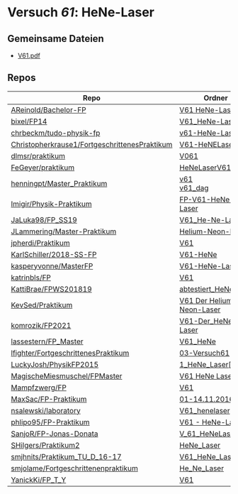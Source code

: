 # Versuch *61*: HeNe-Laser

## Gemeinsame Dateien
- [V61.pdf](https://docs.google.com/viewer?url=https://raw.githubusercontent.com/JaLuka98/FP_SS19/master/V61_He-Ne-Laser/V61.pdf)

## Repos

|                                                 Repo                                                 |                                                                       Ordner                                                                        |                                                                                           PDFs                                                                                            |
|------------------------------------------------------------------------------------------------------|-----------------------------------------------------------------------------------------------------------------------------------------------------|-------------------------------------------------------------------------------------------------------------------------------------------------------------------------------------------|
|[AReinold/Bachelor-FP](../repo/AReinold/Bachelor-FP)                                                  |[V61 HeNe-Laser](https://github.com/AReinold/Bachelor-FP/tree/master/V61%20HeNe-Laser)                                                               |–                                                                                                                                                                                          |
|[bixel/FP14](../repo/bixel/FP14)                                                                      |[V61_HeNe-Laser](https://github.com/bixel/FP14/tree/master/V61_HeNe-Laser)                                                                           |–                                                                                                                                                                                          |
|[chrbeckm/tudo-physik-fp](../repo/chrbeckm/tudo-physik-fp)                                            |[v61-HeNe-Laser](https://github.com/chrbeckm/tudo-physik-fp/tree/master/v61-HeNe-Laser)                                                              |[main.pdf](https://docs.google.com/viewer?url=https://raw.githubusercontent.com/NicoWeio/awesome-ap-pdfs/main/chrbeckm%E2%88%95tudo-physik-fp/61/main.pdf) \*                              |
|[Christopherkrause1/FortgeschrittenesPraktikum](../repo/Christopherkrause1/FortgeschrittenesPraktikum)|[V61-HeNELaser](https://github.com/Christopherkrause1/FortgeschrittenesPraktikum/tree/master/V61-HeNELaser)                                          |–                                                                                                                                                                                          |
|[dlmsr/praktikum](../repo/dlmsr/praktikum)                                                            |[V061](https://github.com/dlmsr/praktikum/tree/master/V061)                                                                                          |–                                                                                                                                                                                          |
|[FeGeyer/praktikum](../repo/FeGeyer/praktikum)                                                        |[HeNeLaserV61](https://github.com/FeGeyer/praktikum/tree/master/MFP/HeNeLaserV61)                                                                    |[dokument.pdf](https://docs.google.com/viewer?url=https://raw.githubusercontent.com/NicoWeio/awesome-ap-pdfs/main/FeGeyer%E2%88%95praktikum/61/dokument.pdf) \*                            |
|[henningpt/Master_Praktikum](../repo/henningpt/Master_Praktikum)                                      |[v61](https://github.com/henningpt/Master_Praktikum/tree/master/v61)<br/>[v61_dag](https://github.com/henningpt/Master_Praktikum/tree/master/v61_dag)|[main.pdf](https://docs.google.com/viewer?url=https://raw.githubusercontent.com/NicoWeio/awesome-ap-pdfs/main/henningpt%E2%88%95Master_Praktikum/61/main.pdf) \*                           |
|[Imigir/Physik-Praktikum](../repo/Imigir/Physik-Praktikum)                                            |[FP-V61-HeNe-Laser](https://github.com/Imigir/Physik-Praktikum/tree/master/FP-V61-HeNe-Laser)                                                        |[FP-V61w.pdf](https://docs.google.com/viewer?url=https://raw.githubusercontent.com/NicoWeio/awesome-ap-pdfs/main/Imigir%E2%88%95Physik-Praktikum/61/FP-V61w.pdf) \*                        |
|[JaLuka98/FP_SS19](../repo/JaLuka98/FP_SS19)                                                          |[V61_He-Ne-Laser](https://github.com/JaLuka98/FP_SS19/tree/master/V61_He-Ne-Laser)                                                                   |–                                                                                                                                                                                          |
|[JLammering/Master-Praktikum](../repo/JLammering/Master-Praktikum)                                    |[Helium-Neon-Laser](https://github.com/JLammering/Master-Praktikum/tree/master/Helium-Neon-Laser)                                                    |[V61.pdf](https://docs.google.com/viewer?url=https://raw.githubusercontent.com/JLammering/Master-Praktikum/master/Helium-Neon-Laser/V61.pdf)                                               |
|[jpherdi/Praktikum](../repo/jpherdi/Praktikum)                                                        |[V61](https://github.com/jpherdi/Praktikum/tree/master/V61)                                                                                          |–                                                                                                                                                                                          |
|[KarlSchiller/2018-SS-FP](../repo/KarlSchiller/2018-SS-FP)                                            |[V61-HeNe](https://github.com/KarlSchiller/2018-SS-FP/tree/master/V61-HeNe)                                                                          |–                                                                                                                                                                                          |
|[kasperyvonne/MasterFP](../repo/kasperyvonne/MasterFP)                                                |[V61-HeNe-Laser](https://github.com/kasperyvonne/MasterFP/tree/master/V61-HeNe-Laser)                                                                |–                                                                                                                                                                                          |
|[katrinbls/FP](../repo/katrinbls/FP)                                                                  |[V61](https://github.com/katrinbls/FP/tree/master/V61)                                                                                               |–                                                                                                                                                                                          |
|[KattiBrae/FPWS201819](../repo/KattiBrae/FPWS201819)                                                  |[abtestiert_HeNeLaser](https://github.com/KattiBrae/FPWS201819/tree/master/BA_FP_Protokolle/abtestiert_HeNeLaser)                                    |–                                                                                                                                                                                          |
|[KevSed/Praktikum](../repo/KevSed/Praktikum)                                                          |[V61 Der Helium-Neon-Laser](https://github.com/KevSed/Praktikum/tree/master/V61%20Der%20Helium-Neon-Laser)                                           |[main.pdf](https://docs.google.com/viewer?url=https://raw.githubusercontent.com/NicoWeio/awesome-ap-pdfs/main/KevSed%E2%88%95Praktikum/61/main.pdf) \*                                     |
|[komrozik/FP2021](../repo/komrozik/FP2021)                                                            |[V61-Der_HeNe-Laser](https://github.com/komrozik/FP2021/tree/main/V61-Der_HeNe-Laser)                                                                |[V61.pdf](https://docs.google.com/viewer?url=https://raw.githubusercontent.com/komrozik/FP2021/main/V61-Der_HeNe-Laser/V61.pdf)                                                            |
|[lassestern/FP_Master](../repo/lassestern/FP_Master)                                                  |[V61_HeNe](https://github.com/lassestern/FP_Master/tree/main/V61_HeNe)                                                                               |–                                                                                                                                                                                          |
|[lfighter/FortgeschrittenesPraktikum](../repo/lfighter/FortgeschrittenesPraktikum)                    |[03-Versuch61](https://github.com/lfighter/FortgeschrittenesPraktikum/tree/master/03-Versuch61)                                                      |–                                                                                                                                                                                          |
|[LuckyJosh/PhysikFP2015](../repo/LuckyJosh/PhysikFP2015)                                              |[1_HeNe_Laser[X]](https://github.com/LuckyJosh/PhysikFP2015/tree/master/1_HeNe_Laser%5BX%5D)                                                         |–                                                                                                                                                                                          |
|[MagischeMiesmuschel/FPMaster](../repo/MagischeMiesmuschel/FPMaster)                                  |[V61 HeNe Laser](https://github.com/MagischeMiesmuschel/FPMaster/tree/master/V61%20HeNe%20Laser)                                                     |[V61.pdf](https://docs.google.com/viewer?url=https://raw.githubusercontent.com/MagischeMiesmuschel/FPMaster/master/Protokolle/V61.pdf)                                                     |
|[Mampfzwerg/FP](../repo/Mampfzwerg/FP)                                                                |[V61](https://github.com/Mampfzwerg/FP/tree/master/V61)                                                                                              |[V61_Krieg_Karzel.pdf](https://docs.google.com/viewer?url=https://raw.githubusercontent.com/Mampfzwerg/FP/master/V61/latex-template/V61_Krieg_Karzel.pdf)                                  |
|[MaxSac/FP-Praktikum](../repo/MaxSac/FP-Praktikum)                                                    |[01-14.11.2016](https://github.com/MaxSac/FP-Praktikum/tree/master/01-14.11.2016)                                                                    |–                                                                                                                                                                                          |
|[nsalewski/laboratory](../repo/nsalewski/laboratory)                                                  |[V61_henelaser](https://github.com/nsalewski/laboratory/tree/master/FP/V61_henelaser)                                                                |–                                                                                                                                                                                          |
|[phlipo95/FP-Praktikum](../repo/phlipo95/FP-Praktikum)                                                |[V61 - HeNe-Laser](https://github.com/phlipo95/FP-Praktikum/tree/master/V61%20-%20HeNe-Laser)                                                        |–                                                                                                                                                                                          |
|[SanjoR/FP-Jonas-Donata](../repo/SanjoR/FP-Jonas-Donata)                                              |[V_61_HeNeLaser](https://github.com/SanjoR/FP-Jonas-Donata/tree/master/MFP/V_61_HeNeLaser)                                                           |[V61_HeliumNeonLaser.pdf](https://docs.google.com/viewer?url=https://raw.githubusercontent.com/SanjoR/FP-Jonas-Donata/master/MFP/Fertige_Protokolle/V61_HeliumNeonLaser.pdf)               |
|[SHilgers/Praktikum2](../repo/SHilgers/Praktikum2)                                                    |[HeNe_Laser](https://github.com/SHilgers/Praktikum2/tree/master/HeNe_Laser)                                                                          |–                                                                                                                                                                                          |
|[smjhnits/Praktikum_TU_D_16-17](../repo/smjhnits/Praktikum_TU_D_16-17)                                |[V61_HeNe_Laser](https://github.com/smjhnits/Praktikum_TU_D_16-17/tree/master/Fortgeschrittenenpraktikum/Protokolle/V61_HeNe_Laser)                  |[V61_Scan.pdf](https://docs.google.com/viewer?url=https://raw.githubusercontent.com/smjhnits/Praktikum_TU_D_16-17/master/Fortgeschrittenenpraktikum/Protokolle/V61_HeNe_Laser/V61_Scan.pdf)|
|[smjolame/Fortgeschrittenenpraktikum](../repo/smjolame/Fortgeschrittenenpraktikum)                    |[He_Ne_Laser](https://github.com/smjolame/Fortgeschrittenenpraktikum/tree/master/He_Ne_Laser)                                                        |–                                                                                                                                                                                          |
|[YanickKi/FP_T_Y](../repo/YanickKi/FP_T_Y)                                                            |[V61](https://github.com/YanickKi/FP_T_Y/tree/main/V61)                                                                                              |–                                                                                                                                                                                          |
